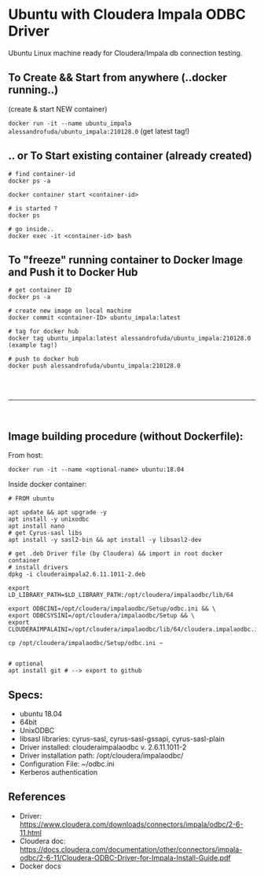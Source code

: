 # Ubuntu with Cloudera Impala ODBC Driver
Ubuntu Linux machine ready for Cloudera/Impala db connection testing.


## To Create && Start from anywhere (..docker running..)
(create & start NEW container)

```docker run -it --name ubuntu_impala alessandrofuda/ubuntu_impala:210128.0``` (get latest tag!)

## .. or To Start existing container (already created)
```
# find container-id
docker ps -a

docker container start <container-id>

# is started ?
docker ps 

# go inside..
docker exec -it <container-id> bash
```

## To "freeze" running container to Docker Image and Push it to Docker Hub
```
# get container ID
docker ps -a

# create new image on local machine
docker commit <container-ID> ubuntu_impala:latest

# tag for docker hub
docker tag ubuntu_impala:latest alessandrofuda/ubuntu_impala:210128.0 (example tag!)

# push to docker hub
docker push alessandrofuda/ubuntu_impala:210128.0
```

<br/><br/><hr/><br/>


## Image building procedure (without Dockerfile):
From host:
```
docker run -it --name <optional-name> ubuntu:18.04 
```

Inside docker container:
```
# FROM ubuntu

apt update && apt upgrade -y
apt install -y unixodbc
apt install nano
# get Cyrus-sasl libs
apt install -y sasl2-bin && apt install -y libsasl2-dev 

# get .deb Driver file (by Cloudera) && import in root docker container
# install drivers
dpkg -i clouderaimpala2.6.11.1011-2.deb

export LD_LIBRARY_PATH=$LD_LIBRARY_PATH:/opt/cloudera/impalaodbc/lib/64

export ODBCINI=/opt/cloudera/impalaodbc/Setup/odbc.ini && \
export ODBCSYSINI=/opt/cloudera/impalaodbc/Setup && \
export CLOUDERAIMPALAINI=/opt/cloudera/impalaodbc/lib/64/cloudera.impalaodbc.ini

cp /opt/cloudera/impalaodbc/Setup/odbc.ini ~


# optional
apt install git # --> export to github
```

## Specs:
- ubuntu 18.04 
-  64bit 
- UnixODBC
- libsasl libraries: cyrus-sasl, cyrus-sasl-gssapi, cyrus-sasl-plain
- Driver installed: clouderaimpalaodbc v. 2.6.11.1011-2 
- Driver installation path: /opt/cloudera/impalaodbc/
- Configuration File: ~/odbc.ini
- Kerberos authentication


## References
- Driver: https://www.cloudera.com/downloads/connectors/impala/odbc/2-6-11.html
- Cloudera doc: https://docs.cloudera.com/documentation/other/connectors/impala-odbc/2-6-11/Cloudera-ODBC-Driver-for-Impala-Install-Guide.pdf
- Docker docs
